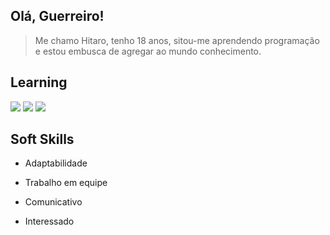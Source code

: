 ## Olá, Guerreiro!

> Me chamo Hitaro, tenho 18 anos, sitou-me aprendendo programação e estou embusca de agregar ao mundo conhecimento.

## Learning

<img src="https://img.shields.io/badge/VS Code-0a6fa5" /> <img src="https://img.shields.io/badge/HTML-e44c26"/>
<img src="https://img.shields.io/badge/Python-646464">


## Soft Skills

* Adaptabilidade

* Trabalho em equipe

* Comunicativo

* Interessado






